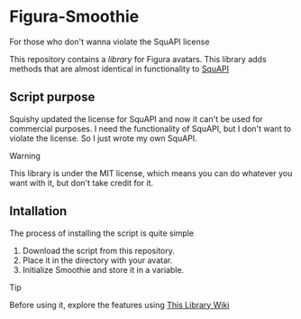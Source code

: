 # Figura-Smoothie
For those who don't wanna violate the SquAPI license

This repository contains a *library* for Figura avatars. This library adds methods that are almost identical in functionality to [SquAPI](https://github.com/MrSirSquishy/SquishyAPI)

## Script purpose
Squishy updated the license for SquAPI and now it can't be used for commercial purposes. I need the functionality of SquAPI, but I don't want to violate the license. So I just wrote my own SquAPI.

> [!WARNING]
> This library is under the MIT license, which means you can do whatever you want with it, but don't take credit for it.

## Intallation
The process of installing the script is quite simple
1. Download the script from this repository.
2. Place it in the directory with your avatar.
3. Initialize Smoothie and store it in a variable.

> [!TIP]
> Before using it, explore the features using [This Library Wiki](https://github.com/Sh1zok/Figura-Smoothie/wiki)

